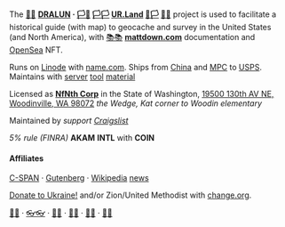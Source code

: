 
The [🌳🌳](https://xn--wh8ha.ws) **[DRALUN](https://dralun.com) · [🏳🏴](https://xn--en8hc.ws) [🏳🏳](https://xn--en8ha.ws) [UR.Land](https://ur.land) [🏴🏳](https://xn--en8hb.ws) [🏴🏴](https://xn--fn8ha.ws)** project is used to facilitate a historical guide (with map) to geocache and survey in the United States (and North America), with [📚📚](https://xn--zt8ha.ws) **[mattdown.com](https://mattdown.com)** documentation and [OpenSea](https://opensea.io/nfnth) NFT.

Runs on [Linode](https://cloud.linode.com) with [name.com](https://www.name.com). Ships from [China](https://www.made-in-china.com/products-search/hot-china-products/Intel_Tablet.html) and [MPC](https://www.makeplayingcards.com) to [USPS](https://www.usps.com/business/web-tools-apis/documentation-updates.htm). Maintains with [server](https://www.bhphotovideo.com/) [tool](https://www.northerntool.com/) [material](https://www.acehardware.com/)

Licensed as [**NfNth Corp**](https://secure.dor.wa.gov/) in the State of Washington, [19500 130th AV NE, Woodinville, WA 98072](https://blue.kingcounty.com/Assessor/eRealProperty/Dashboard.aspx?ParcelNbr=1428900123) *the Wedge, Kat corner to Woodin elementary*

Maintained by *support [Craigslist](https://craigslist.com)*

*5% rule (FINRA)* **AKAM** **INTL** with **COIN**

#### Affiliates

[C-SPAN](https://www.c-span.org) · [Gutenberg](http://www.gutenberg.org) · [Wikipedia](https://www.wikipedia.org/wiki/Special:Random) [news](https://wikipedia.org/wiki/Main_Page)

[Donate to Ukraine!](https://engine.presearch.org/search?q=donate+to+ukraine) and/or Zion/United Methodist with [change.org](https://www.change.org/). 

[🙂🙂](https://xn--938ha.ws) · [👓👓](http://xn--4p8ha.ws) · [🧤🧤](http://xn--uv9ha.ws) · [👖👖](http://xn--7p8ha.ws) · [🧦🧦](http://xn--wv9ha.ws) · [👟👟](http://xn--hq8ha.ws)
